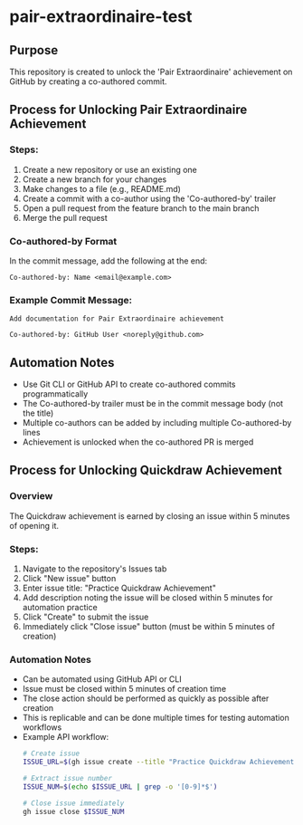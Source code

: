 # pair-extraordinaire-test
## Purpose
This repository is created to unlock the 'Pair Extraordinaire' achievement on GitHub by creating a co-authored commit.

## Process for Unlocking Pair Extraordinaire Achievement
### Steps:
1. Create a new repository or use an existing one
2. Create a new branch for your changes
3. Make changes to a file (e.g., README.md)
4. Create a commit with a co-author using the 'Co-authored-by' trailer
5. Open a pull request from the feature branch to the main branch
6. Merge the pull request

### Co-authored-by Format
In the commit message, add the following at the end:
```
Co-authored-by: Name <email@example.com>
```

### Example Commit Message:
```
Add documentation for Pair Extraordinaire achievement

Co-authored-by: GitHub User <noreply@github.com>
```

## Automation Notes
- Use Git CLI or GitHub API to create co-authored commits programmatically
- The Co-authored-by trailer must be in the commit message body (not the title)
- Multiple co-authors can be added by including multiple Co-authored-by lines
- Achievement is unlocked when the co-authored PR is merged

## Process for Unlocking Quickdraw Achievement
### Overview
The Quickdraw achievement is earned by closing an issue within 5 minutes of opening it.

### Steps:
1. Navigate to the repository's Issues tab
2. Click "New issue" button
3. Enter issue title: "Practice Quickdraw Achievement"
4. Add description noting the issue will be closed within 5 minutes for automation practice
5. Click "Create" to submit the issue
6. Immediately click "Close issue" button (must be within 5 minutes of creation)

### Automation Notes
- Can be automated using GitHub API or CLI
- Issue must be closed within 5 minutes of creation time
- The close action should be performed as quickly as possible after creation
- This is replicable and can be done multiple times for testing automation workflows
- Example API workflow:
  ```bash
  # Create issue
  ISSUE_URL=$(gh issue create --title "Practice Quickdraw Achievement" --body "This issue will be closed within 5 minutes for automation practice.")
  
  # Extract issue number
  ISSUE_NUM=$(echo $ISSUE_URL | grep -o '[0-9]*$')
  
  # Close issue immediately
  gh issue close $ISSUE_NUM
  ```
